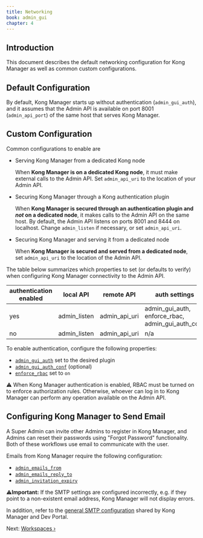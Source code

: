 ```yaml
---
title: Networking
book: admin_gui
chapter: 4
---
```


## Introduction

This document describes the default networking configuration for Kong Manager 
as well as common custom configurations. 


## Default Configuration

By default, Kong Manager starts up without authentication (`admin_gui_auth`), 
and it assumes that the Admin API is available on port 8001 (`admin_api_port`) 
of the same host that serves Kong Manager.


## Custom Configuration

Common configurations to enable are

* Serving Kong Manager from a dedicated Kong node 

  When **Kong Manager is on a dedicated Kong node**, it must make external 
  calls to the Admin API. Set `admin_api_uri` to the location of your Admin API.

* Securing Kong Manager through a Kong authentication plugin

  When **Kong Manager is secured through an authentication plugin and _not_ on 
  a dedicated node**, it makes calls to the Admin API on the same host. By 
  default, the Admin API listens on ports 8001 and 8444 on 
  localhost. Change `admin_listen` if necessary, or set `admin_api_uri`.

* Securing Kong Manager and serving it from a dedicated node

  When **Kong Manager is secured and served from a dedicated node**, set 
  `admin_api_uri` to the location of the Admin API.

The table below summarizes which properties to set (or defaults to verify) 
when configuring Kong Manager connectivity to the Admin API.

| authentication enabled | local API    | remote API    | auth settings                                     |
|------------------------|--------------|---------------|---------------------------------------------------|
| yes                    | admin_listen | admin_api_uri | admin_gui_auth, enforce_rbac, admin_gui_auth_conf |
| no                     | admin_listen | admin_api_uri | n/a                                               |

To enable authentication, configure the following properties:

* [`admin_gui_auth`](/enterprise/{{page.kong_version}}/property-reference/#admin_gui_auth) set to the desired plugin
* [`admin_gui_auth_conf`](/enterprise/{{page.kong_version}}/property-reference/#admin_gui_auth_conf) (optional)
* [`enforce_rbac`](/enterprise/{{page.kong_version}}/property-reference/#enforce_rbac) set to `on`

⚠️ When Kong Manager authentication is enabled, RBAC must be turned on to 
enforce authorization rules. Otherwise, whoever can log in to Kong Manager can 
perform any operation available on the Admin API.

## Configuring Kong Manager to Send Email

A Super Admin can invite other Admins to register in Kong Manager, and Admins 
can reset their passwords using "Forgot Password" functionality. Both of these 
workflows use email to communicate with the user. 

Emails from Kong Manager require the following configuration:

* [`admin_emails_from`](/enterprise/{{page.kong_version}}/property-reference/#admin_emails_from)
* [`admin_emails_reply_to`](/enterprise/{{page.kong_version}}/property-reference/#admin_emails_reply_to)
* [`admin_invitation_expiry`](/enterprise/{{page.kong_version}}/property-reference/#admin_invitation_expiry)

⚠️**Important:** If the SMTP settings are configured incorrectly, 
e.g. if they point to a non-existent email address, Kong Manager will not 
display errors. 

In addition, refer to the 
[general SMTP configuration](enterprise/{{page.kong_version}}/property-reference/#general-smtp-configuration) 
shared by Kong Manager and Dev Portal.


Next: [Workspaces &rsaquo;]({{page.book.next}})
